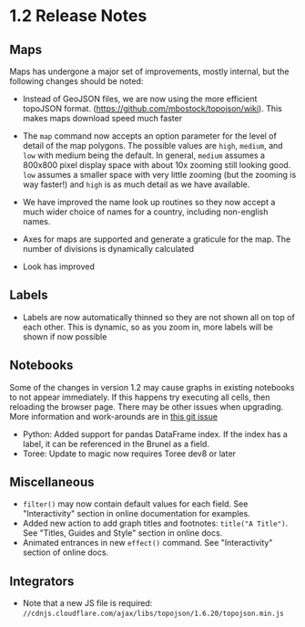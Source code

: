 # 1.2 Release Notes

## Maps

Maps has undergone a major set of improvements, mostly internal, but the following
changes should be noted:

 * Instead of GeoJSON files, we are now using the more efficient topoJSON format.
   (https://github.com/mbostock/topojson/wiki). This makes maps download speed much
   faster

 * The `map` command now accepts an option parameter for the level of detail of the
   map polygons. The possible values are `high`, `medium`, and `low` with medium being
   the default. In general, `medium` assumes a 800x800 pixel display space with about
   10x zooming still looking good. `low` assumes a smaller space with very little
   zooming (but the zooming is way faster!) and `high` is as much detail as we have
   available.

 * We have improved the name look up routines so they now accept a much wider
   choice of names for a country, including non-english names.

 * Axes for maps are supported and generate a graticule for the map. The number of
   divisions is dynamically calculated

 * Look has improved

## Labels

 * Labels are now automatically thinned so they are not shown all on top of each other.   This is dynamic, so as you zoom in, more labels will be shown if now possible

## Notebooks

Some of the changes in version 1.2 may cause graphs in existing notebooks to not appear immediately. If this happens try executing all cells, then reloading the browser page.  There may be other issues when upgrading.  More information and work-arounds are in [this git issue](https://github.com/Brunel-Visualization/Brunel/issues/98)

* Python:  Added support for pandas DataFrame index.  If the index has a label, it can be referenced in the Brunel as a field.
* Toree:  Update to magic now requires Toree dev8 or later

## Miscellaneous

* `filter()` may now  contain default values for each field.  See "Interactivity" section in online documentation for examples.
*  Added new action to add graph titles and footnotes:  `title("A Title")`.  See "Titles, Guides and Style" section in online docs.
*  Animated entrances in new `effect()` command.  See "Interactivity" section of online docs.

## Integrators

* Note that a new JS file is required:  `//cdnjs.cloudflare.com/ajax/libs/topojson/1.6.20/topojson.min.js`
